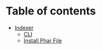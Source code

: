 # Table of contents

* [Indexer](README.md)
  * [CLI](indexer/cli.md)
  * [Install Phar File](indexer/install-phar-file.md)
